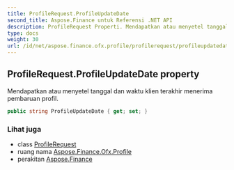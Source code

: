 ```yaml
---
title: ProfileRequest.ProfileUpdateDate
second_title: Aspose.Finance untuk Referensi .NET API
description: ProfileRequest Properti. Mendapatkan atau menyetel tanggal dan waktu klien terakhir menerima pembaruan profil.
type: docs
weight: 30
url: /id/net/aspose.finance.ofx.profile/profilerequest/profileupdatedate/
---
```

## ProfileRequest.ProfileUpdateDate property

Mendapatkan atau menyetel tanggal dan waktu klien terakhir menerima pembaruan profil.

```csharp
public string ProfileUpdateDate { get; set; }
```

### Lihat juga

* class [ProfileRequest](../)
* ruang nama [Aspose.Finance.Ofx.Profile](../../profilerequest/)
* perakitan [Aspose.Finance](../../../)


